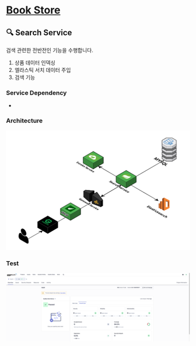 # [Book Store](https://book-store.shop)

## 🔍 Search Service

검색 관련한 전반전인 기능을 수행합니다.

1. 상품 데이터 인덱싱
2. 엘라스틱 서치 데이터 주입
3. 검색 기능

### Service Dependency

-

### Architecture

![Search Architecture](https://github.com/nhnacademy-be6-code-quest/.github/blob/main/img/search/SearchArchitecture.png)

### Test

![Search Test](https://github.com/nhnacademy-be6-code-quest/.github/blob/main/img/search/SearchTest.png)

